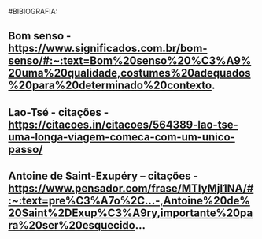 #BIBIOGRAFIA:

## Bom senso - https://www.significados.com.br/bom-senso/#:~:text=Bom%20senso%20%C3%A9%20uma%20qualidade,costumes%20adequados%20para%20determinado%20contexto. 

## Lao-Tsé - citações - https://citacoes.in/citacoes/564389-lao-tse-uma-longa-viagem-comeca-com-um-unico-passo/

## Antoine de Saint-Exupéry – citações - https://www.pensador.com/frase/MTIyMjI1NA/#:~:text=pre%C3%A7o%2C...-,Antoine%20de%20Saint%2DExup%C3%A9ry,importante%20para%20ser%20esquecido...